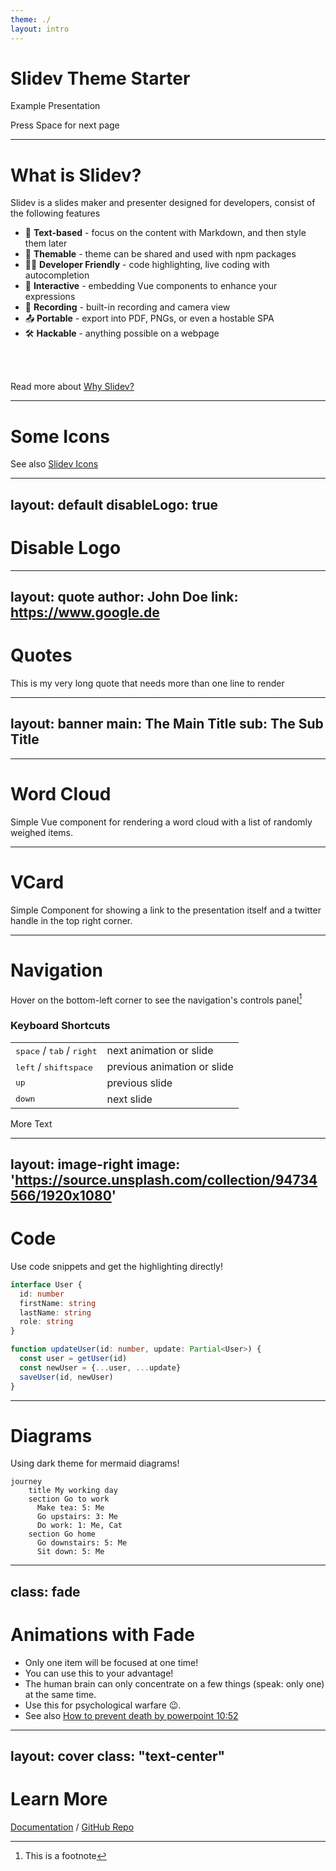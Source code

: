 ```yaml
---
theme: ./ 
layout: intro
---
```


# Slidev Theme Starter

Example Presentation

<div class="pt-12">
  <span @click="next" class="px-2 p-1 rounded cursor-pointer hover:bg-white hover:bg-opacity-10">
    Press Space for next page <carbon-arrow-right class="inline"/>
  </span>
</div>

<!--
 This is just a note
-->

---

# What is Slidev?

Slidev is a slides maker and presenter designed for developers, consist of the following features

- 📝 **Text-based** - focus on the content with Markdown, and then style them later
- 🎨 **Themable** - theme can be shared and used with npm packages
- 🧑‍💻 **Developer Friendly** - code highlighting, live coding with autocompletion
- 🤹 **Interactive** - embedding Vue components to enhance your expressions
- 🎥 **Recording** - built-in recording and camera view
- 📤 **Portable** - export into PDF, PNGs, or even a hostable SPA
- 🛠 **Hackable** - anything possible on a webpage

<br>
<br>

Read more about [Why Slidev?](https://sli.dev/guide/why)

---

# Some Icons

<uim-rocket class="inline"/>
<twemoji-pile-of-poo />
<mdi-github />
<mdi-twitter />
<mdi-twitch />
<mdi-youtube />
<mdi-email />
<mdi-wifi />

See also [Slidev Icons](https://sli.dev/guide/syntax.html#icons)

---
layout: default 
disableLogo: true
---

# Disable Logo

---
layout: quote 
author: John Doe
link: https://www.google.de
---

# Quotes

This is my very long quote that needs more than one line to render

---
layout: banner
main: The Main Title
sub: The Sub Title
---

---

# Word Cloud

Simple Vue component for rendering a word cloud with a list of randomly weighed items.

<WordCloud :list="[
'HTML',  
'Ember',  
'Sass',  
'FlexBox',  
'API',  
'VueJS',  
'Grid',  
'Rest',  
'JavaScript',  
'Animation',  
'React',  
'CSS',  
'Cache',  
'Less',  
'Svelte',  
'Angular',
'Spring Boot',
'Haskell',
'TDD',
]"/>

---

# VCard

Simple Component for showing a link to the presentation itself and a twitter handle in the top right corner.

<VCard twitterHandle="ChristophWelcz" githubUrl="https://github.com/enolive/slidev-theme-datev-scc/"/>

---

# Navigation

Hover on the bottom-left corner to see the navigation's controls panel[^1]

<div v-click>

### Keyboard Shortcuts

|     |     |
| --- | --- |
| <kbd>space</kbd> / <kbd>tab</kbd> / <kbd>right</kbd> | next animation or slide |
| <kbd>left</kbd>  / <kbd>shift</kbd><kbd>space</kbd> | previous animation or slide |
| <kbd>up</kbd> | previous slide |
| <kbd>down</kbd> | next slide |

</div>

More Text

[^1]: This is a footnote

---
layout: image-right 
image: 'https://source.unsplash.com/collection/94734566/1920x1080'
---

# Code

Use code snippets and get the highlighting directly!

```ts
interface User {
  id: number
  firstName: string
  lastName: string
  role: string
}

function updateUser(id: number, update: Partial<User>) {
  const user = getUser(id)
  const newUser = {...user, ...update}
  saveUser(id, newUser)
}
```

---

# Diagrams

Using dark theme for mermaid diagrams!

```mermaid
journey
    title My working day
    section Go to work
      Make tea: 5: Me
      Go upstairs: 3: Me
      Do work: 1: Me, Cat
    section Go home
      Go downstairs: 5: Me
      Sit down: 5: Me
```

---
class: fade
---

# Animations with Fade

<v-clicks>

- Only one item will be focused at one time!
- You can use this to your advantage!
- The human brain can only concentrate on a few things (speak: only one) at the same time.
- Use this for psychological warfare 😉.
- See also [How to prevent death by powerpoint 10:52](https://youtu.be/Iwpi1Lm6dFo?t=652)

</v-clicks>

---
layout: cover 
class: "text-center"
---

# Learn More

[Documentation](https://sli.dev) / [GitHub Repo](https://github.com/slidevjs/slidev)